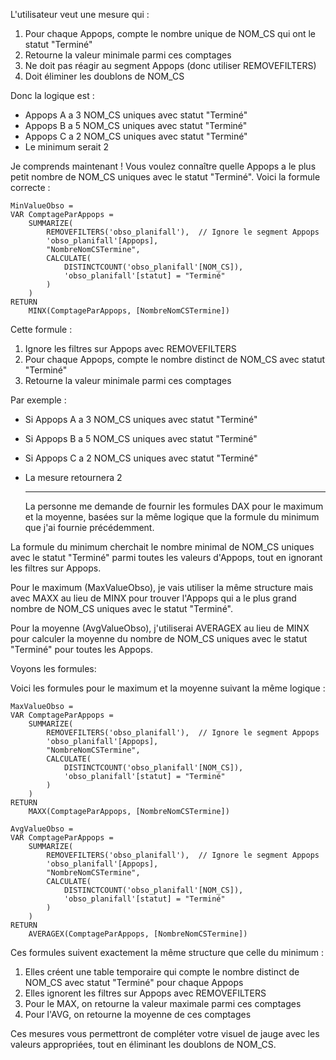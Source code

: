 
L'utilisateur veut une mesure qui :
1. Pour chaque Appops, compte le nombre unique de NOM_CS qui ont le statut "Terminé"
2. Retourne la valeur minimale parmi ces comptages
3. Ne doit pas réagir au segment Appops (donc utiliser REMOVEFILTERS)
4. Doit éliminer les doublons de NOM_CS

Donc la logique est :
- Appops A a 3 NOM_CS uniques avec statut "Terminé"
- Appops B a 5 NOM_CS uniques avec statut "Terminé" 
- Appops C a 2 NOM_CS uniques avec statut "Terminé"
- Le minimum serait 2

Je comprends maintenant ! Vous voulez connaître quelle Appops a le plus petit nombre de NOM_CS uniques avec le statut "Terminé". Voici la formule correcte :

```
MinValueObso = 
VAR ComptageParAppops = 
    SUMMARIZE(
        REMOVEFILTERS('obso_planifall'),  // Ignore le segment Appops
        'obso_planifall'[Appops],
        "NombreNomCSTermine", 
        CALCULATE(
            DISTINCTCOUNT('obso_planifall'[NOM_CS]),
            'obso_planifall'[statut] = "Terminé"
        )
    )
RETURN
    MINX(ComptageParAppops, [NombreNomCSTermine])
```

Cette formule :
1. Ignore les filtres sur Appops avec REMOVEFILTERS
2. Pour chaque Appops, compte le nombre distinct de NOM_CS avec statut "Terminé"
3. Retourne la valeur minimale parmi ces comptages

Par exemple :
- Si Appops A a 3 NOM_CS uniques avec statut "Terminé"
- Si Appops B a 5 NOM_CS uniques avec statut "Terminé"
- Si Appops C a 2 NOM_CS uniques avec statut "Terminé"
- La mesure retournera 2
  ________

  La personne me demande de fournir les formules DAX pour le maximum et la moyenne, basées sur la même logique que la formule du minimum que j'ai fournie précédemment.

La formule du minimum cherchait le nombre minimal de NOM_CS uniques avec le statut "Terminé" parmi toutes les valeurs d'Appops, tout en ignorant les filtres sur Appops.

Pour le maximum (MaxValueObso), je vais utiliser la même structure mais avec MAXX au lieu de MINX pour trouver l'Appops qui a le plus grand nombre de NOM_CS uniques avec le statut "Terminé".

Pour la moyenne (AvgValueObso), j'utiliserai AVERAGEX au lieu de MINX pour calculer la moyenne du nombre de NOM_CS uniques avec le statut "Terminé" pour toutes les Appops.

Voyons les formules:

Voici les formules pour le maximum et la moyenne suivant la même logique :

```
MaxValueObso = 
VAR ComptageParAppops = 
    SUMMARIZE(
        REMOVEFILTERS('obso_planifall'),  // Ignore le segment Appops
        'obso_planifall'[Appops],
        "NombreNomCSTermine", 
        CALCULATE(
            DISTINCTCOUNT('obso_planifall'[NOM_CS]),
            'obso_planifall'[statut] = "Terminé"
        )
    )
RETURN
    MAXX(ComptageParAppops, [NombreNomCSTermine])
```

```
AvgValueObso = 
VAR ComptageParAppops = 
    SUMMARIZE(
        REMOVEFILTERS('obso_planifall'),  // Ignore le segment Appops
        'obso_planifall'[Appops],
        "NombreNomCSTermine", 
        CALCULATE(
            DISTINCTCOUNT('obso_planifall'[NOM_CS]),
            'obso_planifall'[statut] = "Terminé"
        )
    )
RETURN
    AVERAGEX(ComptageParAppops, [NombreNomCSTermine])
```

Ces formules suivent exactement la même structure que celle du minimum :
1. Elles créent une table temporaire qui compte le nombre distinct de NOM_CS avec statut "Terminé" pour chaque Appops
2. Elles ignorent les filtres sur Appops avec REMOVEFILTERS
3. Pour le MAX, on retourne la valeur maximale parmi ces comptages
4. Pour l'AVG, on retourne la moyenne de ces comptages

Ces mesures vous permettront de compléter votre visuel de jauge avec les valeurs appropriées, tout en éliminant les doublons de NOM_CS.
